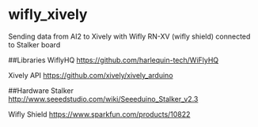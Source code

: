wifly_xively
============
Sending data from AI2 to Xively with Wifly RN-XV (wifly shield) connected to Stalker board

##Libraries
WiflyHQ
https://github.com/harlequin-tech/WiFlyHQ

Xively API
https://github.com/xively/xively_arduino

##Hardware
Stalker 
http://www.seeedstudio.com/wiki/Seeeduino_Stalker_v2.3

Wifly Shield
https://www.sparkfun.com/products/10822

